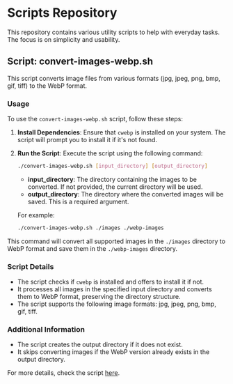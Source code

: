 # Scripts Repository

This repository contains various utility scripts to help with everyday tasks. The focus is on simplicity and usability.

## Script: convert-images-webp.sh

This script converts image files from various formats (jpg, jpeg, png, bmp, gif, tiff) to the WebP format.

### Usage

To use the `convert-images-webp.sh` script, follow these steps:

1. **Install Dependencies**: Ensure that `cwebp` is installed on your system. The script will prompt you to install it if it's not found.

2. **Run the Script**: Execute the script using the following command:

    ```sh
    ./convert-images-webp.sh [input_directory] [output_directory]
    ```
    
    - **input_directory**: The directory containing the images to be converted. If not provided, the current directory will be used.
    - **output_directory**: The directory where the converted images will be saved. This is a required argument.
    
    For example:
    
    ```sh
    ./convert-images-webp.sh ./images ./webp-images
    ```

This command will convert all supported images in the `./images` directory to WebP format and save them in the `./webp-images` directory.

### Script Details

- The script checks if `cwebp` is installed and offers to install it if not.
- It processes all images in the specified input directory and converts them to WebP format, preserving the directory structure.
- The script supports the following image formats: jpg, jpeg, png, bmp, gif, tiff.

### Additional Information

- The script creates the output directory if it does not exist.
- It skips converting images if the WebP version already exists in the output directory.

For more details, check the script [here](https://github.com/FmTod/scripts/blob/master/convert-images-webp.sh).
